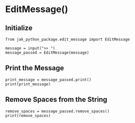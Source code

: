 # EditMessage()

## Initialize

```
from jak_python_package.edit_message import EditMessage

message = input(">> ")
message_passed = EditMessage(message)
```

## Print the Message

```
print_message = message_passed.print()
print(print_message)
```

## Remove Spaces from the String

```
remove_spaces = message_passed.remove_spaces()
print(remove_spaces)
```